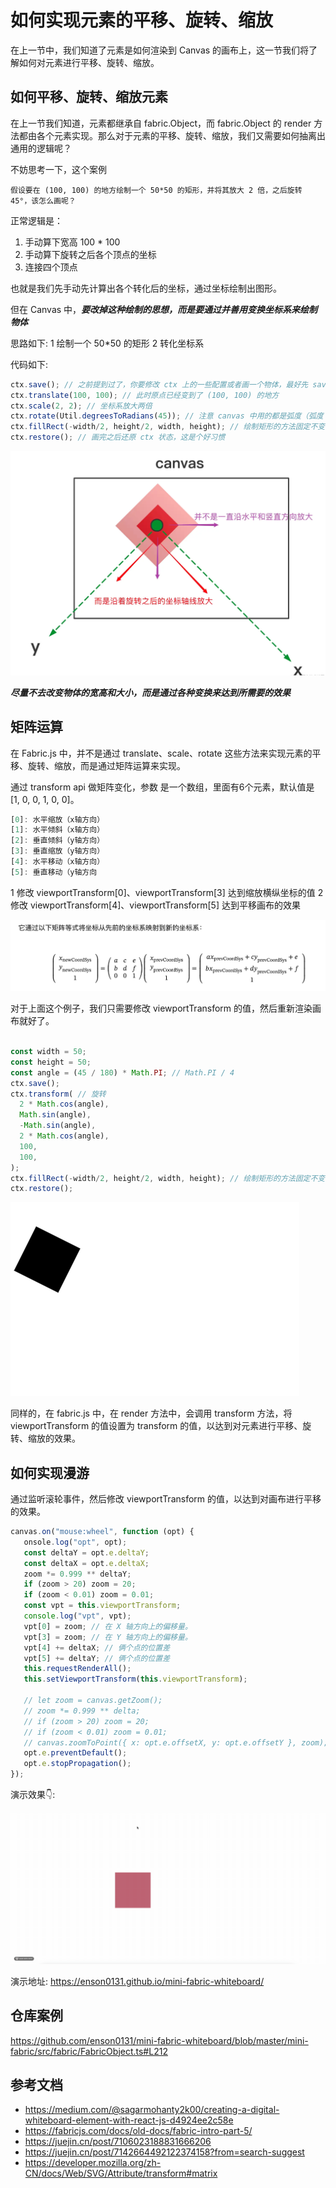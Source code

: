# 如何实现元素的平移、旋转、缩放

在上一节中，我们知道了元素是如何渲染到 Canvas 的画布上，这一节我们将了解如何对元素进行平移、旋转、缩放。

## 如何平移、旋转、缩放元素

在上一节我们知道，元素都继承自 fabric.Object，而 fabric.Object 的 render 方法都由各个元素实现。那么对于元素的平移、旋转、缩放，我们又需要如何抽离出通用的逻辑呢？

不妨思考一下，这个案例

`
假设要在 (100, 100) 的地方绘制一个 50*50 的矩形，并将其放大 2 倍，之后旋转 45°，该怎么画呢？
`

正常逻辑是：
1. 手动算下宽高 100 * 100
2. 手动算下旋转之后各个顶点的坐标
3. 连接四个顶点


也就是我们先手动先计算出各个转化后的坐标，通过坐标绘制出图形。

但在 Canvas 中，***要改掉这种绘制的思想，而是要通过并善用变换坐标系来绘制物体***

思路如下:
1 绘制一个 50*50 的矩形
2 转化坐标系

代码如下:
```js
ctx.save(); // 之前提到过了，你要修改 ctx 上的一些配置或者画一个物体，最好先 save 一下，这是个好习惯
ctx.translate(100, 100); // 此时原点已经变到了 (100, 100) 的地方
ctx.scale(2, 2); // 坐标系放大两倍
ctx.rotate(Util.degreesToRadians(45)); // 注意 canvas 中用的都是弧度（弧度 / 2 * Math.PI = 角度 / 360)，所以需要简单换算下
ctx.fillRect(-width/2, height/2, width, height); // 绘制矩形的方法固定不变，宽高一般也不会去修改
ctx.restore(); // 画完之后还原 ctx 状态，这是个好习惯
```

![alt text](./../../public/assets/fabric/12.png)


***尽量不去改变物体的宽高和大小，而是通过各种变换来达到所需要的效果***


## 矩阵运算

在 Fabric.js 中，并不是通过 translate、scale、rotate 这些方法来实现元素的平移、旋转、缩放，而是通过矩阵运算来实现。

通过 transform api 做矩阵变化，参数 是一个数组，里面有6个元素，默认值是 [1, 0, 0, 1, 0, 0]。

```js
[0]: 水平缩放（x轴方向）
[1]: 水平倾斜（x轴方向）
[2]: 垂直倾斜（y轴方向）
[3]: 垂直缩放（y轴方向）
[4]: 水平移动（x轴方向）
[5]: 垂直移动（y轴方向
```
1 修改 viewportTransform[0]、viewportTransform[3] 达到缩放横纵坐标的值
2 修改 viewportTransform[4]、viewportTransform[5] 达到平移画布的效果


![alt text](./../../public/assets/fabric/13.png)


对于上面这个例子，我们只需要修改 viewportTransform 的值，然后重新渲染画布就好了。

```js

const width = 50;
const height = 50;
const angle = (45 / 180) * Math.PI; // Math.PI / 4
ctx.save();
ctx.transform( // 旋转
  2 * Math.cos(angle),
  Math.sin(angle),
  -Math.sin(angle),
  2 * Math.cos(angle),
  100,
  100,
);
ctx.fillRect(-width/2, height/2, width, height); // 绘制矩形的方法固定不变，宽高一般也不会去修改
ctx.restore();
```

![alt text](./../../public/assets/fabric/14.png)


同样的，在 fabric.js 中，在 render 方法中，会调用 transform 方法，将 viewportTransform 的值设置为 transform 的值，以达到对元素进行平移、旋转、缩放的效果。

## 如何实现漫游

通过监听滚轮事件，然后修改 viewportTransform 的值，以达到对画布进行平移的效果。

```js
canvas.on("mouse:wheel", function (opt) {
   onsole.log("opt", opt);
   const deltaY = opt.e.deltaY;
   const deltaX = opt.e.deltaX;
   zoom *= 0.999 ** deltaY;
   if (zoom > 20) zoom = 20;
   if (zoom < 0.01) zoom = 0.01;
   const vpt = this.viewportTransform;
   console.log("vpt", vpt);
   vpt[0] = zoom; // 在 X 轴方向上的偏移量。
   vpt[3] = zoom; // 在 Y 轴方向上的偏移量。
   vpt[4] += deltaX; // 俩个点的位置差
   vpt[5] += deltaY; // 俩个点的位置差
   this.requestRenderAll();
   this.setViewportTransform(this.viewportTransform);

   // let zoom = canvas.getZoom();
   // zoom *= 0.999 ** delta;
   // if (zoom > 20) zoom = 20;
   // if (zoom < 0.01) zoom = 0.01;
   // canvas.zoomToPoint({ x: opt.e.offsetX, y: opt.e.offsetY }, zoom);
   opt.e.preventDefault();
   opt.e.stopPropagation();
});

```


演示效果👇:

![alt text](./../../public/assets/fabric/15.gif)


演示地址: https://enson0131.github.io/mini-fabric-whiteboard/



## 仓库案例

https://github.com/enson0131/mini-fabric-whiteboard/blob/master/mini-fabric/src/fabric/FabricObject.ts#L212



## 参考文档
- https://medium.com/@sagarmohanty2k00/creating-a-digital-whiteboard-element-with-react-js-d4924ee2c58e
- https://fabricjs.com/docs/old-docs/fabric-intro-part-5/
- https://juejin.cn/post/7106023188831666206
- https://juejin.cn/post/7142664492122374158?from=search-suggest
- https://developer.mozilla.org/zh-CN/docs/Web/SVG/Attribute/transform#matrix
